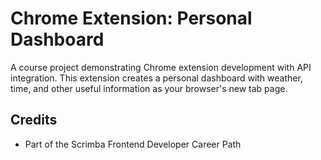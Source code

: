 # Chrome Extension: Personal Dashboard

A course project demonstrating Chrome extension development with API integration. This extension creates a personal dashboard with weather, time, and other useful information as your browser's new tab page.

## Credits

- Part of the Scrimba Frontend Developer Career Path
